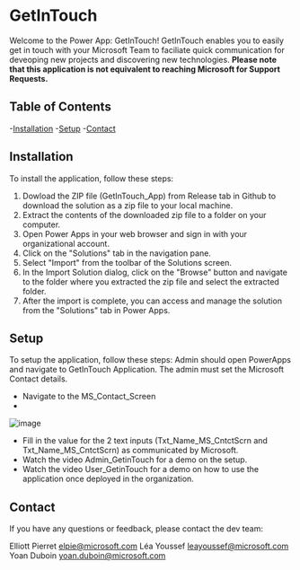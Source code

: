 # GetInTouch
Welcome to the Power App: GetInTouch! GetInTouch enables you to easily get in touch with your Microsoft Team to faciliate quick communication for deveoping new projects and discovering new technologies. **Please note that this application is not equivalent to reaching Microsoft for Support Requests.** 
 
## Table of Contents
-[Installation](#installation)
-[Setup](#setup)
-[Contact](#contact)

## Installation
To install the application, follow these steps:
1. Dowload the ZIP file (GetInTouch_App) from Release tab in Github to download the solution as a zip file to your local machine.
2. Extract the contents of the downloaded zip file to a folder on your computer.
3. Open Power Apps in your web browser and sign in with your organizational account.
4. Click on the "Solutions" tab in the navigation pane.
5. Select "Import" from the toolbar of the Solutions screen.
6. In the Import Solution dialog, click on the "Browse" button and navigate to the folder where you extracted the zip file and select the extracted folder.
7. After the import is complete, you can access and manage the solution from the "Solutions" tab in Power Apps.
 
## Setup
To setup the application, follow these steps:
Admin should open PowerApps and navigate to GetInTouch Application.
The admin must set the Microsoft Contact details.
- Navigate to the MS_Contact_Screen 
- 
![image](https://github.com/YoanSchutte/GetInTouch/assets/117742131/cd4e0b5b-ad46-4163-9a1f-fbbf488ced02)

- Fill in the value for the 2 text inputs (Txt_Name_MS_CntctScrn and Txt_Name_MS_CntctScrn) as communicated by Microsoft.
- Watch the video Admin_GetinTouch for a demo on the setup.
- Watch the video User_GetinTouch for a demo on how to use the application once deployed in the organization.

## Contact
If you have any questions or feedback, please contact the dev team:

Elliott Pierret elpie@microsoft.com
Léa Youssef leayoussef@microsoft.com
Yoan Duboin yoan.duboin@microsoft.com
